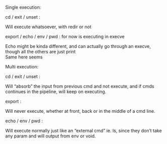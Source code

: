 Single execution:

cd / exit / unset : 

Will execute whatsoever, with redir or not


export / echo / env / pwd : for now is executing in execve

Echo might be kinda different, and can actually go through an execve, though all the others are just print	
Same here seems


Multi execution:

cd / exit / unset : 

Will “absorb” the input from previous cmd and not execute, and if cmds continues in the pipeline, will keep on executing.

export :

Will never execute, whether at front, back or in the middle of a cmd line.

echo / env / pwd :

Will execute normally just like an “external cmd” ie. ls, since they don’t take any param and will output from env or void.
